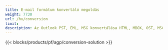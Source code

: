 ```yaml
---
title: E-mail formátum konvertáló megoldás 
weight: 7730
url: /hu/conversion
limit: 
description: Az Outlook PST, EML, MSG konvertálása HTML, MBOX, OST, MSG stb.
---
```


{{< blocks/products/pf/agp/conversion-solution >}} 